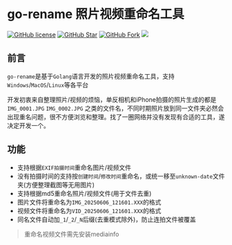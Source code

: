 # go-rename 照片视频重命名工具

[![GitHub license](https://img.shields.io/github/license/hyue418/go-rename.svg?style=flat-square&color=4285dd&logo=github)](https://github.com/hyue418/go-rename)
[![GitHub Star](https://img.shields.io/github/stars/hyue418/go-rename.svg?style=flat-square&label=Star&color=4285dd&logo=github)](https://github.com/hyue418/go-rename)
[![GitHub Fork](https://img.shields.io/github/forks/hyue418/go-rename.svg?style=flat-square&label=Fork&color=4285dd&logo=github)](https://github.com/hyue418/go-rename)
[![](https://data.jsdelivr.com/v1/package/gh/hyue418/go-rename/badge)](https://www.jsdelivr.com/package/gh/hyue418/go-rename)

## 前言

`go-rename`是基于`Golang`语言开发的照片视频重命名工具，支持`Windows`/`MacOS`/`Linux`等各平台

开发初衷来自整理照片/视频的烦恼，单反相机和iPhone拍摄的照片生成的都是`IMG_0001.JPG` `IMG_0002.JPG`
之类的文件名，不同时期照片放到同一文件夹必然会出现重名问题，很不方便浏览和整理。找了一圈网络并没有发现有合适的工具，遂决定开发一个。

## 功能

* 支持根据`EXIF拍摄时间`重命名图片/视频文件
* 没有拍摄时间的支持按`创建时间`/`修改时间`重命名，或统一移至`unknown-date`文件夹(方便整理截图等无用图片)
* 支持根据md5重命名照片/视频文件(用于文件去重)
* 图片文件将重命名为`IMG_20250606_121601.XXX`的格式
* 视频文件将重命名为`VID_20250606_121601.XXX`的格式
* 同名文件自动加`_1`/`_2`/`_N`后缀(去重模式除外)，防止连拍文件被覆盖

> 重命名视频文件需先安装mediainfo